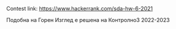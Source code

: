 Contest link: https://www.hackerrank.com/sda-hw-6-2021

Подобна на Горен Изглед е решена на Контролно3 2022-2023
